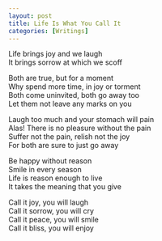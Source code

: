 ```yaml
---
layout: post  
title: Life Is What You Call It  
categories: [Writings]  
---
```


Life brings joy and we laugh  
It brings sorrow at which we scoff  

Both are true, but for a moment  
Why spend more time, in joy or torment  
Both come uninvited, both go away too   
Let them not leave any marks on you    

Laugh too much and your stomach will pain  
Alas! There is no pleasure without the pain  
Suffer not the pain, relish not the joy  
For both are sure to just go away  

Be happy without reason  
Smile in every season  
Life is reason enough to live  
It takes the meaning that you give  

Call it joy, you will laugh  
Call it sorrow, you will cry  
Call it peace, you will smile  
Call it bliss, you will enjoy